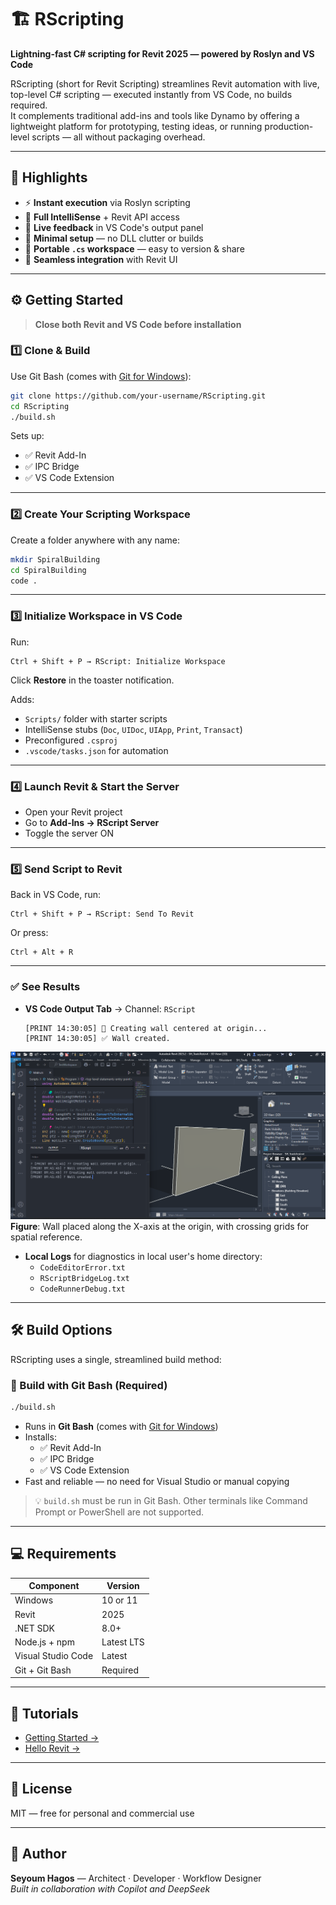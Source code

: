 # 🏗️ RScripting

**Lightning-fast C# scripting for Revit 2025 — powered by Roslyn and VS Code**

RScripting (short for Revit Scripting) streamlines Revit automation with live, top-level C# scripting — executed instantly from VS Code, no builds required.  
It complements traditional add-ins and tools like Dynamo by offering a lightweight platform for prototyping, testing ideas, or running production-level scripts — all without packaging overhead.

---

## 🚀 Highlights

- ⚡ **Instant execution** via Roslyn scripting  
- 🧠 **Full IntelliSense** + Revit API access  
- 🔄 **Live feedback** in VS Code's output panel  
- 🔧 **Minimal setup** — no DLL clutter or builds  
- 📂 **Portable `.cs` workspace** — easy to version & share  
- 🧩 **Seamless integration** with Revit UI

---

## ⚙️ Getting Started

> **Close both Revit and VS Code before installation**

### 1️⃣ Clone & Build

Use Git Bash (comes with [Git for Windows](https://git-scm.com)):

```bash
git clone https://github.com/your-username/RScripting.git
cd RScripting
./build.sh
```

Sets up:
- ✅ Revit Add-In
- ✅ IPC Bridge
- ✅ VS Code Extension

---

### 2️⃣ Create Your Scripting Workspace

Create a folder anywhere with any name:

```bash
mkdir SpiralBuilding
cd SpiralBuilding
code .
```

---

### 3️⃣ Initialize Workspace in VS Code

Run:

```
Ctrl + Shift + P → RScript: Initialize Workspace
```

Click **Restore** in the toaster notification.

Adds:
- `Scripts/` folder with starter scripts
- IntelliSense stubs (`Doc`, `UIDoc`, `UIApp`, `Print`, `Transact`)
- Preconfigured `.csproj`
- `.vscode/tasks.json` for automation

---

### 4️⃣ Launch Revit & Start the Server

- Open your Revit project  
- Go to **Add-Ins → RScript Server**  
- Toggle the server ON

---

### 5️⃣ Send Script to Revit

Back in VS Code, run:

```
Ctrl + Shift + P → RScript: Send To Revit
```

Or press:

```
Ctrl + Alt + R
```

---

### ✅ See Results

- **VS Code Output Tab** → Channel: `RScript`  
  ```
  [PRINT 14:30:05] 📌 Creating wall centered at origin...
  [PRINT 14:30:05] ✅ Wall created.
  ```

![Revit view with wall centered at origin](docs/img/wall-origin-grid.png)  
**Figure**: Wall placed along the X-axis at the origin, with crossing grids for spatial reference.

- **Local Logs** for diagnostics in local user's home directory:
  - `CodeEditorError.txt`
  - `RScriptBridgeLog.txt`
  - `CodeRunnerDebug.txt`

---

## 🛠️ Build Options

RScripting uses a single, streamlined build method:

### 🐧 Build with Git Bash (Required)

```bash
./build.sh
```

- Runs in **Git Bash** (comes with [Git for Windows](https://git-scm.com))  
- Installs:
  - ✅ Revit Add-In
  - ✅ IPC Bridge
  - ✅ VS Code Extension  
- Fast and reliable — no need for Visual Studio or manual copying

> 💡 `build.sh` must be run in Git Bash. Other terminals like Command Prompt or PowerShell are not supported.

---

## 💻 Requirements

| Component             | Version      |
|----------------------|--------------|
| Windows              | 10 or 11     |
| Revit                | 2025         |
| .NET SDK             | 8.0+         |
| Node.js + npm        | Latest LTS   |
| Visual Studio Code   | Latest       |
| Git + Git Bash       | Required     |

---

## 📘 Tutorials

- [Getting Started →](docs/getting-started.md)  
- [Hello Revit →](docs/hello-revit.md)

---

## 📄 License

MIT — free for personal and commercial use

---

## 👤 Author

**Seyoum Hagos** — Architect · Developer · Workflow Designer  
_Built in collaboration with Copilot and DeepSeek_